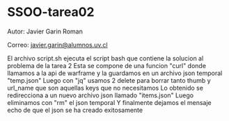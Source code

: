# SSOO-tarea02

Autor: Javier Garin Roman

Correo: javier.garin@alumnos.uv.cl

El archivo script.sh ejecuta el script bash que contiene la solucion al problema de la tarea 2
Esta se compone de una funcion "curl" donde llamamos a la api de warframe y la guardamos en un archivo json temporal "temp.json"
Luego con "jq" usamos 2 delete para borrar tanto thumb y url_name que son aquellas keys que no necesitamos
Lo obtenido se redirecciona a un nuevo archivo json llamado "items.json"
Luego eliminamos con "rm" el json temporal
Y finalmente dejamos el mensaje echo de que el json se ha creado exitosamente
